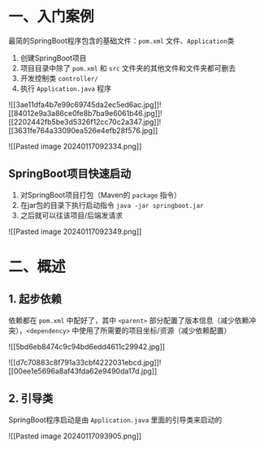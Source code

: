 # 一、入门案例

最简的SpringBoot程序包含的基础文件：`pom.xml` 文件、`Application`类

1. 创建SpringBoot项目
2. 项目目录中除了 `pom.xml` 和 `src` 文件夹的其他文件和文件夹都可删去
3. 开发控制类 `controller/`
4. 执行 `Application.java` 程序

![[3ae11dfa4b7e99c69745da2ec5ed6ac.jpg]]![[84012e9a3a86ce0fe8b7ba9e6061b46.jpg]]![[2202442fb5be3d5326f12cc70c2a347.jpg]]![[3631fe764a33090ea526e4efb28f576.jpg]]

![[Pasted image 20240117092334.png]]

## SpringBoot项目快速启动

1. 对SpringBoot项目打包（Maven的 `package` 指令）
2. 在jar包的目录下执行启动指令 `java -jar springboot.jar`
3. 之后就可以往该项目/后端发请求

![[Pasted image 20240117092349.png]]

# 二、概述

## 1. 起步依赖

依赖都在 `pom.xml` 中配好了，其中 `<parent>` 部分配置了版本信息（减少依赖冲突），`<dependency>` 中使用了所需要的项目坐标/资源（减少依赖配置）

![[5bd6eb8474c9c94bd6edd4611c29942.jpg]]

![[d7c70883c8f791a33cbf4222031ebcd.jpg]]![[00ee1e5696a8af43fda62e9490da17d.jpg]]

## 2. 引导类

SpringBoot程序启动是由 `Application.java` 里面的引导类来启动的

![[Pasted image 20240117093905.png]]

